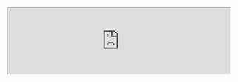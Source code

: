 <iframe src="https://github.com/shahedbd/Business-ERP-Solution-Product-POS-Company-Management/blob/main/Business_ERP_Solution.pdf" width="100% height=100%">
</iframe>
